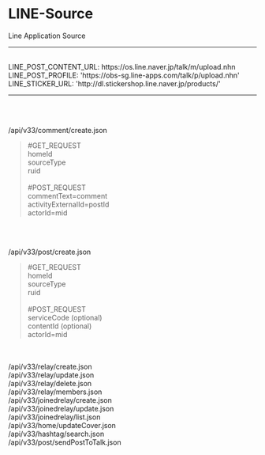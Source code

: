 # LINE-Source<br>

Line Application Source<br>

----------------
<br>
LINE_POST_CONTENT_URL: https://os.line.naver.jp/talk/m/upload.nhn<br>
LINE_POST_PROFILE: 'https://obs-sg.line-apps.com/talk/p/upload.nhn'<br>
LINE_STICKER_URL: 'http://dl.stickershop.line.naver.jp/products/'<br>

----------------
<br><br>

/api/v33/comment/create.json<br>
> #GET_REQUEST<br>
> homeId<br>
> sourceType<br>
> ruid<br>
> <br>
> #POST_REQUEST<br>
> commentText=comment <br>
> activityExternalId=postId<br>
> actorId=mid<br>
<br>
<br>

/api/v33/post/create.json<br>
> #GET_REQUEST<br>
> homeId<br>
> sourceType<br>
> ruid<br>
> <br>
> #POST_REQUEST<br>
> serviceCode (optional) <br>
> contentId (optional)<br>
> actorId=mid<br>

<br><br>
/api/v33/relay/create.json<br>
/api/v33/relay/update.json<br>
/api/v33/relay/delete.json<br>
/api/v33/relay/members.json<br>
/api/v33/joinedrelay/create.json<br>
/api/v33/joinedrelay/update.json<br>
/api/v33/joinedrelay/list.json<br>
/api/v33/home/updateCover.json<br>
/api/v33/hashtag/search.json<br>
/api/v33/post/sendPostToTalk.json<br>
